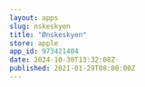 ```yaml
---
layout: apps
slug: nskeskyen
title: "Ønskeskyen"
store: apple
app_id: 973421404
date: 2024-10-30T13:32:08Z
published: 2021-01-29T08:00:00Z
---
```

